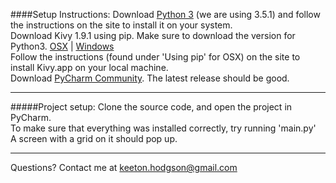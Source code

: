 ####Setup Instructions:
Download [Python 3](https://www.python.org/downloads/) (we are using 3.5.1) and follow the instructions on the site to install it on your system. <br />
Download Kivy 1.9.1 using pip. Make sure to download the version for Python3. [OSX][id1] | [Windows][id2] <br />
Follow the instructions (found under 'Using pip' for OSX) on the site to install Kivy.app on your local machine. <br />
Download [PyCharm Community](https://www.jetbrains.com/pycharm/download/). The latest release should be good.  <br />

---

#####Project setup:
Clone the source code, and open the project in PyCharm. <br />
To make sure that everything was installed correctly, try running 'main.py' <br />
A screen with a grid on it should pop up.

---

Questions? Contact me at keeton.hodgson@gmail.com <br />


[id1]: https://kivy.org/docs/installation/installation-osx.html
[id2]: https://kivy.org/docs/installation/installation-windows.html#install-win-dist